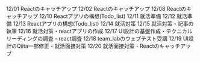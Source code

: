 12/01
Reactのキャッチアップ
12/02
Reactのキャッチアップ
12/08
Reactのキャッチアップ
12/10
Reactアプリの構想(Todo_list)
12/11
就活準備
12/12
就活準備
12/13
Reactアプリの構想(Todo_list)
12/14
就活対策
12/15
就活対策・記事の執筆
12/16
就活対策・reactアプリの作成
12/17
UI設計の基盤作成・テクニカルリーディングの調査・react調査
12/18
team_labのウェブテスト受講
12/19
UI設計のQiita一部修正・就活面接対策
12/20
就活面接対策・Reactのキャッチアップ